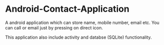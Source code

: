 # Android-Contact-Application
A android application which can store name, mobile number, email etc. You can call or email just by pressing on direct icon.

This application also include activity and databse (SQLite) functionality.
